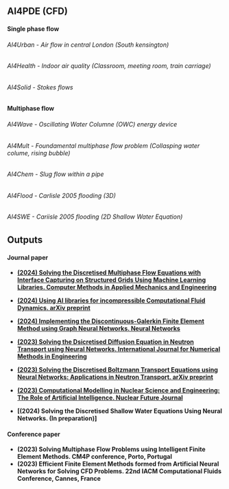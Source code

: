 ## AI4PDE (CFD)

#### Single phase flow 
###### AI4Urban  - Air flow in central London (South kensington) 
###### AI4Health - Indoor air quality (Classroom, meeting room, train carriage)
###### AI4Solid  - Stokes flows
#### Multiphase flow
###### AI4Wave  - Oscillating Water Columne (OWC) energy device 
###### AI4Mult  - Foundamental multiphase flow problem (Collasping water colume, rising bubble)
###### AI4Chem  - Slug flow within a pipe 
###### AI4Flood - Carlisle 2005 flooding (3D)
###### AI4SWE   - Cariisle 2005 flooding (2D Shallow Water Equation)

## Outputs

#### Journal paper
- **[(2024) Solving the Discretised
Multiphase Flow Equations with Interface Capturing on Structured Grids Using Machine Learning
Libraries. Computer Methods in Applied Mechanics and Engineering](https://doi.org/10.1016/j.cma.2024.116974)**
- **[(2024) Using AI libraries for incompressible Computational Fluid Dynamics. arXiv preprint](https://arxiv.org/abs/2402.17913)**
- **[(2024) Implementing the Discontinuous-Galerkin Finite Element Method using Graph Neural Networks. Neural Networks](https://papers.ssrn.com/sol3/papers.cfm?abstract_id=4698813)**
- **[(2023) Solving the Dsicretised Diffusion Equation in Neutron Transport using Neural Networks. International Journal for Numerical Methods in Engineering](http://doi.org/10.1002/nme.7321)**
- **[(2023) Solving the Discretised Boltzmann Transport Equations using Neural Networks: Applications in Neutron Transport. arXiv preprint](https://doi.org/10.48550/arXiv.2301.09991)**
- **[(2023) Computational Modelling in Nuclear Science and Engineering: The Role of Artificial Intelligence. Nuclear Future Journal](https://www.nuclearinst.com/Nuclear-Future-19)**
  
- **[(2024) Solving the Discretised Shallow Water Equations Using Neural Networks. (In preparation)]**

#### Conference paper 
- **(2023) Solving Multiphase Flow Problems using Intelligent Finite Element Methods. CM4P conference, Porto, Portugal**
- **(2023) Efficient Finite Element Methods formed from Artificial Neural Networks for Solving CFD Problems. 22nd IACM Computational Fluids Conference, Cannes, France**


